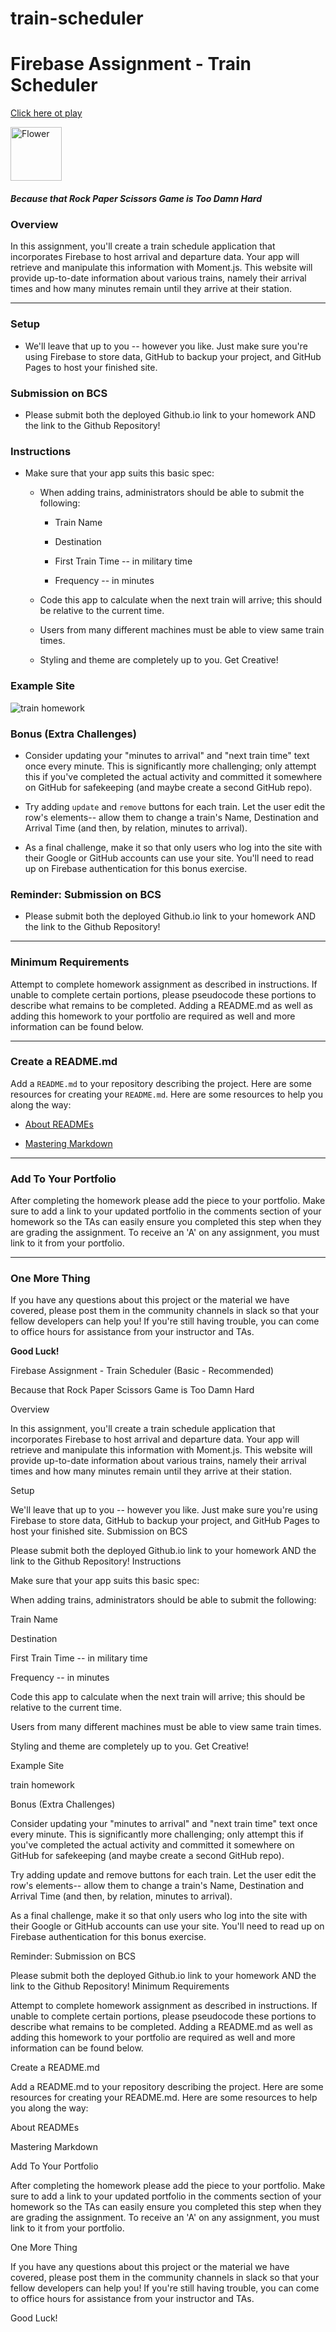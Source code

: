 # train-scheduler
<a href="https://rogueathletic.github.io/train-scheduler/"></a>

# Firebase Assignment - Train Scheduler

<a href="https://rogueathletic.github.io/train-scheduler/" alt="link to trainscheduler game">Click here ot play</a>


<a href="https://rogueathletic.github.io/train-scheduler/"><img src="https://i.imgur.com/lFjpWxI.png" style="width:82px; height:86px" title="White flower" alt="Flower"></a>


##### _Because that Rock Paper Scissors Game is Too Damn Hard_

### Overview

In this assignment, you'll create a train schedule application that incorporates Firebase to host arrival and departure data. Your app will retrieve and manipulate this information with Moment.js. This website will provide up-to-date information about various trains, namely their arrival times and how many minutes remain until they arrive at their station.

- - -

### Setup

* We'll leave that up to you -- however you like. Just make sure you're using Firebase to store data, GitHub to backup your project, and GitHub Pages to host your finished site.

### Submission on BCS

* Please submit both the deployed Github.io link to your homework AND the link to the Github Repository!

### Instructions

* Make sure that your app suits this basic spec:
  
  * When adding trains, administrators should be able to submit the following:
    
    * Train Name
    
    * Destination 
    
    * First Train Time -- in military time
    
    * Frequency -- in minutes
  
  * Code this app to calculate when the next train will arrive; this should be relative to the current time.
  
  * Users from many different machines must be able to view same train times.
  
  * Styling and theme are completely up to you. Get Creative!

### Example Site

![train homework](Train_Time_Image.png)

### Bonus (Extra Challenges)

* Consider updating your "minutes to arrival" and "next train time" text once every minute. This is significantly more challenging; only attempt this if you've completed the actual activity and committed it somewhere on GitHub for safekeeping (and maybe create a second GitHub repo).

* Try adding `update` and `remove` buttons for each train. Let the user edit the row's elements-- allow them to change a train's Name, Destination and Arrival Time (and then, by relation, minutes to arrival).

* As a final challenge, make it so that only users who log into the site with their Google or GitHub accounts can use your site. You'll need to read up on Firebase authentication for this bonus exercise.

### Reminder: Submission on BCS

* Please submit both the deployed Github.io link to your homework AND the link to the Github Repository!

- - -

### Minimum Requirements

Attempt to complete homework assignment as described in instructions. If unable to complete certain portions, please pseudocode these portions to describe what remains to be completed. Adding a README.md as well as adding this homework to your portfolio are required as well and more information can be found below.

- - -

### Create a README.md

Add a `README.md` to your repository describing the project. Here are some resources for creating your `README.md`. Here are some resources to help you along the way:

* [About READMEs](https://help.github.com/articles/about-readmes/)

* [Mastering Markdown](https://guides.github.com/features/mastering-markdown/)

- - -

### Add To Your Portfolio

After completing the homework please add the piece to your portfolio. Make sure to add a link to your updated portfolio in the comments section of your homework so the TAs can easily ensure you completed this step when they are grading the assignment. To receive an 'A' on any assignment, you must link to it from your portfolio.

- - -

### One More Thing

If you have any questions about this project or the material we have covered, please post them in the community channels in slack so that your fellow developers can help you! If you're still having trouble, you can come to office hours for assistance from your instructor and TAs.

**Good Luck!**





Firebase Assignment - Train Scheduler (Basic - Recommended)

Because that Rock Paper Scissors Game is Too Damn Hard

Overview

In this assignment, you'll create a train schedule application that incorporates Firebase to host arrival and departure data. Your app will retrieve and manipulate this information with Moment.js. This website will provide up-to-date information about various trains, namely their arrival times and how many minutes remain until they arrive at their station.

Setup

We'll leave that up to you -- however you like. Just make sure you're using Firebase to store data, GitHub to backup your project, and GitHub Pages to host your finished site.
Submission on BCS

Please submit both the deployed Github.io link to your homework AND the link to the Github Repository!
Instructions

Make sure that your app suits this basic spec:

When adding trains, administrators should be able to submit the following:

Train Name

Destination

First Train Time -- in military time

Frequency -- in minutes

Code this app to calculate when the next train will arrive; this should be relative to the current time.

Users from many different machines must be able to view same train times.

Styling and theme are completely up to you. Get Creative!

Example Site

train homework

Bonus (Extra Challenges)

Consider updating your "minutes to arrival" and "next train time" text once every minute. This is significantly more challenging; only attempt this if you've completed the actual activity and committed it somewhere on GitHub for safekeeping (and maybe create a second GitHub repo).

Try adding update and remove buttons for each train. Let the user edit the row's elements-- allow them to change a train's Name, Destination and Arrival Time (and then, by relation, minutes to arrival).

As a final challenge, make it so that only users who log into the site with their Google or GitHub accounts can use your site. You'll need to read up on Firebase authentication for this bonus exercise.

Reminder: Submission on BCS

Please submit both the deployed Github.io link to your homework AND the link to the Github Repository!
Minimum Requirements

Attempt to complete homework assignment as described in instructions. If unable to complete certain portions, please pseudocode these portions to describe what remains to be completed. Adding a README.md as well as adding this homework to your portfolio are required as well and more information can be found below.

Create a README.md

Add a README.md to your repository describing the project. Here are some resources for creating your README.md. Here are some resources to help you along the way:

About READMEs

Mastering Markdown

Add To Your Portfolio

After completing the homework please add the piece to your portfolio. Make sure to add a link to your updated portfolio in the comments section of your homework so the TAs can easily ensure you completed this step when they are grading the assignment. To receive an 'A' on any assignment, you must link to it from your portfolio.

One More Thing

If you have any questions about this project or the material we have covered, please post them in the community channels in slack so that your fellow developers can help you! If you're still having trouble, you can come to office hours for assistance from your instructor and TAs.

Good Luck!
